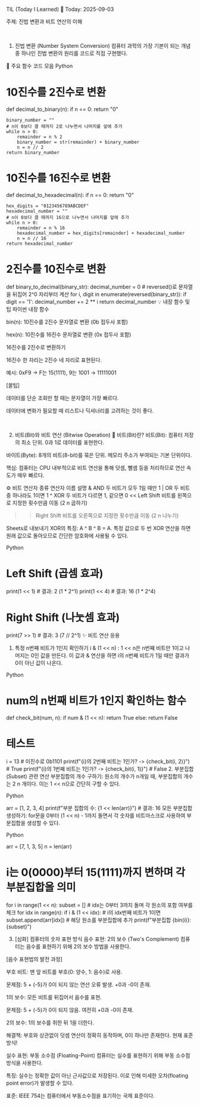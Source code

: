 TIL (Today I Learned)
📅 Today: 2025-09-03

주제: 진법 변환과 비트 연산의 이해

<br>

1. 진법 변환 (Number System Conversion)
컴퓨터 과학의 가장 기본이 되는 개념 중 하나인 진법 변환의 원리를 코드로 직접 구현했다.

📝 주요 함수 코드 모음
Python

# 10진수를 2진수로 변환
def decimal_to_binary(n):
    if n == 0:
        return "0"
    
    binary_number = ""
    # n이 0보다 클 때까지 2로 나누면서 나머지를 앞에 추가
    while n > 0:
        remainder = n % 2
        binary_number = str(remainder) + binary_number
        n = n // 2
    return binary_number

# 10진수를 16진수로 변환
def decimal_to_hexadecimal(n):
    if n == 0:
        return "0"
    
    hex_digits = "0123456789ABCDEF"
    hexadecimal_number = ""
    # n이 0보다 클 때까지 16으로 나누면서 나머지를 앞에 추가
    while n > 0:
        remainder = n % 16
        hexadecimal_number = hex_digits[remainder] + hexadecimal_number
        n = n // 16
    return hexadecimal_number

# 2진수를 10진수로 변환
def binary_to_decimal(binary_str):
    decimal_number = 0
    # reversed()로 문자열을 뒤집어 2^0 자리부터 계산
    for i, digit in enumerate(reversed(binary_str)):
        if digit == '1':
            decimal_number += 2 ** i
    return decimal_number
💡 내장 함수 및 팁
파이썬 내장 함수

bin(n): 10진수를 2진수 문자열로 변환 (0b 접두사 포함)

hex(n): 10진수를 16진수 문자열로 변환 (0x 접두사 포함)

16진수를 2진수로 변환하기

16진수 한 자리는 2진수 네 자리로 표현된다.

예시: 0xF9 → F는 15(1111), 9는 1001 → 11111001

[꿀팁]

데이터를 단순 조회만 할 때는 문자열이 가장 빠르다.

데이터에 변화가 필요할 때 리스트나 딕셔너리를 고려하는 것이 좋다.

<br>

2. 비트(Bit)와 비트 연산 (Bitwise Operation)
🤔 비트(Bit)란?
비트(Bit): 컴퓨터 저장의 최소 단위. 0과 1로 데이터를 표현한다.

바이트(Byte): 8개의 비트(8-bit)를 묶은 단위. 메모리 주소가 부여되는 기본 단위이다.

핵심: 컴퓨터는 CPU 내부적으로 비트 연산을 통해 덧셈, 뺄셈 등을 처리하므로 연산 속도가 매우 빠르다.

⚙️ 비트 연산자 종류
연산자	이름	설명
&	AND	두 비트가 모두 1일 때만 1
|	OR	두 비트 중 하나라도 1이면 1
^	XOR	두 비트가 다르면 1, 같으면 0
<<	Left Shift	비트를 왼쪽으로 지정한 횟수만큼 이동 (2 
n
  곱하기)
>>	Right Shift	비트를 오른쪽으로 지정한 횟수만큼 이동 (2 
n
  나누기)

Sheets로 내보내기
XOR의 특징: A ^ B ^ B = A. 특정 값으로 두 번 XOR 연산을 하면 원래 값으로 돌아오므로 간단한 암호화에 사용될 수 있다.

Python

# Left Shift (곱셈 효과)
print(1 << 1)   # 결과: 2 (1 * 2^1)
print(1 << 4)   # 결과: 16 (1 * 2^4)

# Right Shift (나눗셈 효과)
print(7 >> 1)   # 결과: 3 (7 // 2^1)
✨ 비트 연산 응용
1. 특정 n번째 비트가 1인지 확인하기
i & (1 << n) : 1 << n은 n번째 비트만 1이고 나머지는 0인 값을 만든다. 이 값과 & 연산을 하면 i의 n번째 비트가 1일 때만 결과가 0이 아닌 값이 나온다.

Python

# num의 n번째 비트가 1인지 확인하는 함수
def check_bit(num, n):
  if num & (1 << n):
    return True
  else:
    return False

# 테스트
i = 13  # 이진수로 0b1101
print(f"{i}의 2번째 비트는 1인가? -> {check_bit(i, 2)}") # True
print(f"{i}의 1번째 비트는 1인가? -> {check_bit(i, 1)}") # False
2. 부분집합(Subset) 관련 연산
부분집합의 개수 구하기: 원소의 개수가 n개일 때, 부분집합의 개수는 2 
n
 개이다. 이는 1 << n으로 간단히 구할 수 있다.

Python

arr = [1, 2, 3, 4]
print(f"부분 집합의 수: {1 << len(arr)}") # 결과: 16
모든 부분집합 생성하기: for문을 0부터 (1 << n) - 1까지 돌면서 각 숫자를 비트마스크로 사용하여 부분집합을 생성할 수 있다.

Python

arr = [7, 1, 3, 5]
n = len(arr)

# i는 0(0000)부터 15(1111)까지 변하며 각 부분집합을 의미
for i in range(1 << n):
    subset = []
    # idx는 0부터 3까지 돌며 각 원소의 포함 여부를 체크
    for idx in range(n):
        if i & (1 << idx): # i의 idx번째 비트가 1이면
            subset.append(arr[idx]) # 해당 원소를 부분집합에 추가
    print(f"부분집합 {bin(i)}: {subset}")
<br>

3. [심화] 컴퓨터의 숫자 표현 방식
음수 표현: 2의 보수 (Two's Complement)
컴퓨터는 음수를 표현하기 위해 2의 보수 방법을 사용한다.

[음수 표현법의 발전 과정]

부호 비트: 맨 앞 비트를 부호(0: 양수, 1: 음수)로 사용.

문제점: 5 + (-5)가 0이 되지 않는 연산 오류 발생. +0과 -0이 존재.

1의 보수: 모든 비트를 뒤집어서 음수를 표현.

문제점: 5 + (-5)가 0이 되지 않음. 여전히 +0과 -0이 존재.

2의 보수: 1의 보수를 취한 뒤 1을 더한다.

해결책: 부호와 상관없이 덧셈 연산이 정확히 동작하며, 0이 하나만 존재한다. 현재 표준 방식!

실수 표현: 부동 소수점 (Floating-Point)
컴퓨터는 실수를 표현하기 위해 부동 소수점 방식을 사용한다.

특징: 실수는 정확한 값이 아닌 근사값으로 저장된다. 이로 인해 미세한 오차(floating point error)가 발생할 수 있다.

표준: IEEE 754는 컴퓨터에서 부동소수점을 표기하는 국제 표준이다.

